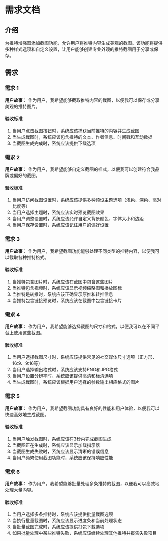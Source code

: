 # 需求文档

## 介绍

为推特增强器添加截图功能，允许用户将推特内容生成美观的截图。该功能将提供多种样式选项和自定义设置，让用户能够创建专业外观的推特截图用于分享或保存。

## 需求

### 需求 1

**用户故事：** 作为用户，我希望能够截取推特内容的截图，以便我可以保存或分享美观的推特图片。

#### 验收标准

1. 当用户点击截图按钮时，系统应该捕获当前推特的内容并生成截图
2. 当生成截图时，系统应该包含推特的文本、作者信息、时间戳和互动数据
3. 当截图生成完成时，系统应该提供下载选项

### 需求 2

**用户故事：** 作为用户，我希望能够自定义截图的样式，以便我可以创建符合我品牌或偏好的截图。

#### 验收标准

1. 当用户访问截图设置时，系统应该提供多种预设主题选项（浅色、深色、高对比度等）
2. 当用户选择主题时，系统应该实时预览截图效果
3. 当用户调整设置时，系统应该允许自定义背景颜色、字体大小和边距
4. 当用户保存设置时，系统应该记住用户的偏好设置

### 需求 3

**用户故事：** 作为用户，我希望截图功能能够处理不同类型的推特内容，以便我可以截取各种推特格式。

#### 验收标准

1. 当推特包含图片时，系统应该在截图中包含这些图片
2. 当推特包含视频时，系统应该显示视频缩略图和播放图标
3. 当推特是转推时，系统应该正确显示原推和转推信息
4. 当推特包含链接预览时，系统应该在截图中包含链接卡片

### 需求 4

**用户故事：** 作为用户，我希望能够选择截图的尺寸和格式，以便我可以在不同平台上使用这些截图。

#### 验收标准

1. 当用户选择截图尺寸时，系统应该提供常见的社交媒体尺寸选项（正方形、16:9、9:16等）
2. 当用户选择输出格式时，系统应该支持PNG和JPG格式
3. 当用户设置分辨率时，系统应该提供高清和标清选项
4. 当生成截图时，系统应该根据用户选择的参数输出相应格式的图片

### 需求 5

**用户故事：** 作为用户，我希望截图功能具有良好的性能和用户体验，以便我可以快速高效地生成截图。

#### 验收标准

1. 当用户触发截图时，系统应该在3秒内完成截图生成
2. 当截图正在生成时，系统应该显示加载指示器
3. 当截图生成失败时，系统应该显示清晰的错误信息
4. 当用户频繁使用截图功能时，系统应该保持响应性能

### 需求 6

**用户故事：** 作为用户，我希望能够批量处理多条推特的截图，以便我可以高效地处理大量内容。

#### 验收标准

1. 当用户选择多条推特时，系统应该提供批量截图选项
2. 当执行批量截图时，系统应该显示进度条和当前处理状态
3. 当批量截图完成时，系统应该提供打包下载选项
4. 如果批量处理中某些推特失败，系统应该继续处理其他推特并报告失败项目